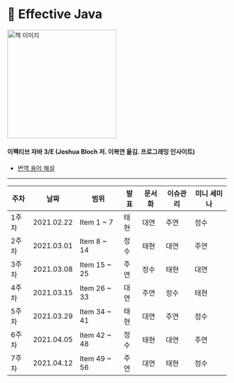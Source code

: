 # :book: Effective Java

<a href="https://www.aladin.co.kr/shop/wproduct.aspx?ItemId=171196410">
<img src="https://image.aladin.co.kr/product/17119/64/cover500/8966262287_1.jpg" width="250" alt="책 이미지">
</a>
  
#### 이펙티브 자바 3/E (Joshua Bloch 저. 이복연 옮김. 프로그래밍 인사이트)   
- [번역 용어 해설](https://docs.google.com/document/d/1Nw-_FJKre9x7Uy6DZ0NuAFyYUCjBPCpINxqrP0JFuXk/edit)

---------

|주차|날짜|범위|발표|문서화|이슈관리|미니 세미나|
|-   |-   |-   |-   | -    | -     | -         |
|1주차|2021.02.22|Item 1 ~ 7|태현|대연|주연|정수|
|2주차|2021.03.01|Item 8 ~ 14|정수|태현|대연|주연|
|3주차|2021.03.08|Item 15 ~ 25|주연|정수|태현|대연|
|4주차|2021.03.15|Item 26 ~ 33|대연|주연|정수|태현|
|5주차|2021.03.29|Item 34 ~ 41|태현|대연|주연|정수|
|6주차|2021.04.05|Item 42 ~ 48|정수|태현|대연|주연|
|7주차|2021.04.12|Item 49 ~ 56|주연|대연|태현|정수|
   
